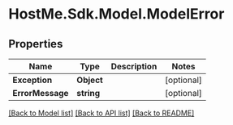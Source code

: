 # HostMe.Sdk.Model.ModelError
## Properties

Name | Type | Description | Notes
------------ | ------------- | ------------- | -------------
**Exception** | **Object** |  | [optional] 
**ErrorMessage** | **string** |  | [optional] 

[[Back to Model list]](../README.md#documentation-for-models) [[Back to API list]](../README.md#documentation-for-api-endpoints) [[Back to README]](../README.md)

